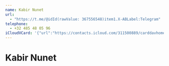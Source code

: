```yaml
---
name: Kabir Nunet
url:
  - "https://t.me/@idId(rawValue: 367556548)item1.X-ABLabel:Telegram"
telephone:
  - +32 485 48 05 96
iCloudVCard: '{"url":"https://contacts.icloud.com/311500889/carddavhome/card/765F6E54-A13A-4BB4-8230-65BD7B2741F2.vcf","etag":"\"kwmh6aqs\"","data":"BEGIN:VCARD\r\nVERSION:3.0\r\nFN:\r\nN:;Kabir Nunet;;;\r\nUID:EE525C89-4E29-469B-80CE-2B19C4A23F1D\r\nitem1.X-ABLABEL:Telegram\r\nPRODID:-//Apple Inc.//iOS 15.0.2//EN\r\nREV:2025-04-03T22:18:24Z\r\nURL:https://t.me/@idId(rawValue: 367556548)item1.X-ABLabel:Telegram\r\nORG:;\r\nTEL:+32 485 48 05 96\r\nEND:VCARD"}'
---
```

# Kabir Nunet